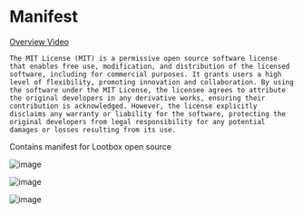# Manifest

[Overview Video](https://drive.google.com/file/d/1kM8IeodBU4TMKoZrt4kHuFSqAzBcJmFO/view?usp=sharing)


```
The MIT License (MIT) is a permissive open source software license that enables free use, modification, and distribution of the licensed software, including for commercial purposes. It grants users a high level of flexibility, promoting innovation and collaboration. By using the software under the MIT License, the licensee agrees to attribute the original developers in any derivative works, ensuring their contribution is acknowledged. However, the license explicitly disclaims any warranty or liability for the software, protecting the original developers from legal responsibility for any potential damages or losses resulting from its use.
```

Contains manifest for Lootbox open source


![image](https://user-images.githubusercontent.com/96885027/235135538-3f7498f5-9734-40ec-ab8e-0d3d16dfc5d7.png)

![image](https://user-images.githubusercontent.com/96885027/235135567-d68c838b-f9fb-4488-af79-acf875153c2e.png)

![image](https://user-images.githubusercontent.com/96885027/235135602-2287df3e-80b7-46a7-8df5-ead0800706d5.png)
